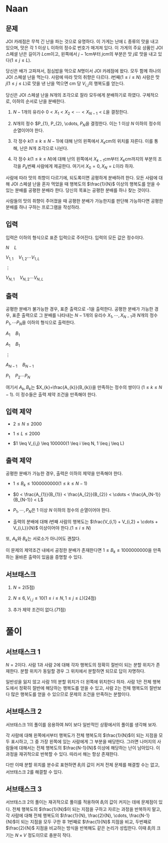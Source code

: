 # Naan

## 문제

JOI 카레점은 무척 긴 난을 파는 것으로 유명하다. 이 가게는 난에 $L$ 종류의 맛을 내고 있으며, 맛은 각 1 이상 L 이하의 정수로 번호가 매겨져 있다. 이 가게의 주요 상품인 JOI 스페셜 난은 길이가 $L$cm이고, 왼쪽에서 $j - 1$cm부터 $j$cm의 부분은 맛 $j$로 맛을 내고 있다$(1 \leq j \leq L)$.

당신은 배가 고파져서, 점심밥을 먹으로 $N$명이서 JOI 카레점에 왔다. 모두 함께 하나의 JOI 스페셜 난을 먹는다. 사람에 따라 맛의 취향은 다르다. $i$번째$(1 \leq i \leq N)$ 사람은 맛 $j(1 \leq j \leq L)$로 맛을 낸 난을 먹으면 cm 당 $V_{i,j}$의 행복도를 얻는다.

당신은 JOI 스페셜 난을 $N$개의 조각으로 잘라 모두에게 분배하기로 하였다. 구체적으로, 이하의 순서로 난을 분배한다.

1. $N - 1$개의 유리수 $0 < X_{1} < X_{2} < \cdots < X_{N-1} < L$을 결정한다.

2. $N$개의 정수 $P_{1}, P_{2}, \cdots, $P_{N}$을 결정한다. 이는 $1$ 이상 $N$ 이하의 정수의 순열이어야 한다.

3. 각 정수 $k(1 \leq k \leq N - 1)$에 대해 난의 왼쪽에서 $X_{k}$cm의 위치를 자른다. 이를 통해, 난은 $N$개 조각으로 나뉜다.

4. 각 정수 $k(1 \leq k \leq N)$에 대해 난의 왼쪽에서 $X_{k-1}$cm부터 $X_{k}$cm까지의 부분의 조각을 $P_{k}$번째 사람에게 제공한다. 여기서 $X_{0} = 0, X_{N} = L$이라 하자.

사람에 따라 맛의 취향이 다르기에, 되도록이면 공평하게 분배하려 한다. 모든 사람에 대해 JOI 스페셜 난을 혼자 먹었을 때 행복도의 $\frac{1}{N}$ 이상의 행복도를 얻을 수 있는 분배를 공평한 분배라 한다. 당신의 목표는 공평한 분배를 하나 찾는 것이다.

사람들의 맛의 취향이 주어졌을 때 공평한 분배가 가능한지를 판단해 가능하다면 공평한 분배를 하나 구하는 프로그램을 작성하라.

## 입력

입력은 이하의 형식으로 표준 입력으로 주어진다. 입력의 모든 값은 정수이다.

$N \quad L$

$V_{1,1} \quad V_{1,2} \cdots V_{1,L}$

$\vdots$

$V_{N,1} \quad V_{N,2} \cdots V_{N,L}$

## 출력

공평한 분배가 불가능한 경우, 표준 출력으로 -1을 출력한다. 공평한 분배가 가능한 경우, 표준 출력으로 그 분배를 나타내는 $N-1$개의 유리수 $X_{1}, \cdots, X_{N - 1}$과 $N$개의 정수 $P_{1}, \cdots P_{N}$을 이하의 형식으로 출력한다.

$A_{1} \quad B_{1}$

$A_{1} \quad B_{1}$

$\vdots$

$A_{N - 1} \quad B_{N - 1}$

$P_{1} \quad P_{2} \cdots P_{N}$

여기서 $A_{k}, B_{k}$는 $X_{k}=\frac{A_{k}}{B_{k}}을 만족하는 정수의 쌍이다 $(1 \leq k \leq N - 1)$. 이 정수들은 출력 제약 조건을 만족해야 한다.

## 입력 제약

* $2 \leq N \leq 2000$

* $1 \leq L \leq 2000$

* $1 \leq V_{i,j} \leq 100000(1 \leq i \leq N, 1 \leq j \leq L)

## 출력 제약

공평한 분배가 가능한 경우, 출력은 이하의 제약을 만족해야 한다.

* $1 \leq B_{k} \leq 1000000000(1 \leq k \leq N-1)$

* $0 < \frac{A_{1}}{B_{1}} < \frac{A_{2}}{B_{2}} < \cdots < \frac{A_{N-1}}{B_{N-1}} < L$

* $P_{1}, \cdots, P_{N}$은 $1$ 이상 $N$ 이하의 정수의 순열이어야 한다.

* 출력의 분배에 대해 $i$번째 사람의 행복도는 $\frac{V_{i,1} + V_{i,2} + \cdots + V_{i,L}}{N}$ 이상이어야 한다.$(1 \leq i \leq N)$

또, $A_{k}$와 $B_{k}$는 서로소가 아니어도 괜찮다.

이 문제의 제약조건 내에서 공정한 분배가 존재한다면 $1 \leq B_{k} \leq 1000000000$을 만족하는 올바른 출력이 있음을 증명할 수 있다.

## 서브태스크

1. $N = 2$(5점)

2. $N \leq 6, V_{i,j} \leq 10(1 \leq i \leq N, 1 \leq j \leq L)$(24점)

3. 추가 제약 조건이 없다.(71점)

# 풀이

## 서브태스크 1

$N=2$이다. 사람 1과 사람 2에 대해 각자 행복도의 정확히 절반이 되는 분할 위치가 존재한다. 분할 위치가 동일할 경우 그 위치에서 분할하면 되므로 답이 자명하다.

일반성을 잃지 않고 사람 1의 분할 위치가 더 왼쪽에 위치한다 하자. 사람 1은 전체 행복도에서 정확히 절반에 해당하는 행복도를 얻을 수 있고, 사람 2는 전체 행복도의 절반보다 많은 행복도를 얻을 수 있으므로 문제의 조건을 만족하는 분할이다.

## 서브태스크 2

서브태스크 1의 풀이를 응용하여 $N$이 보다 일반적인 상황에서의 풀이를 생각해 보자.

각 사람에 대해 왼쪽에서부터 행복도가 전체 행복도의 $\frac{1}{N}$이 되는 지점을 모두 표시하고, 그 중 가장 왼쪽에 있는 사람에게 그 부분을 배당한다. 그러면 나머지의 사람들에 대해서는 전체 행복도의 $\frac{N-1}{N}$ 이상에 해당하는 난이 남아있다. 이 과정을 재귀적으로 반복할 수 있다. 따라서 해는 항상 존재한다.

다만 이때 분할 위치를 분수로 표현하면 $B_{i}$의 값이 커져 전체 문제를 해결할 수는 없고, 서브태스크 2를 해결할 수 있다.

## 서브태스크 3

서브태스크 2의 풀이는 재귀적으로 풀이를 적용하여 $B_{i}$의 값이 커지는 데에 문제점이 있다. 전체 행복도의 $\frac{1}{N}$이 되는 지점을 구하고 자르는 과정을 반복하지 말고, 각 사람에 대해 전체 행복도의 $\frac{1}{N}, \frac{2}{N}, \cdots, \frac{N-1}{N}$이 되는 지점을 모두 구한 후 1번째로 $\frac{1}{N}$ 지점을 비교, 두번째로 $\frac{2}{N}$ 지점을 비교하는 방식을 반복해도 같은 논리가 성립한다. 이때 $B_i$의 크기는 $N \times V$ 정도이므로 충분히 작다.
